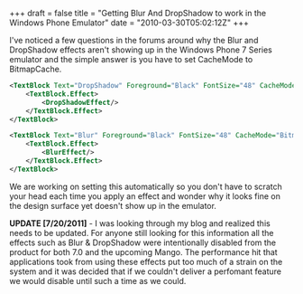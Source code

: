 +++
draft = false
title = "Getting Blur And DropShadow to work in the Windows Phone Emulator"
date = "2010-03-30T05:02:12Z"
+++

I've noticed a few questions in the forums around why the Blur and DropShadow effects aren't showing up in the Windows Phone 7 Series emulator and the simple answer is you have to set CacheMode to BitmapCache.

```xml
<TextBlock Text="DropShadow" Foreground="Black" FontSize="48" CacheMode="BitmapCache">
	<TextBlock.Effect>
		<DropShadowEffect/>
	</TextBlock.Effect>
</TextBlock>

<TextBlock Text="Blur" Foreground="Black" FontSize="48" CacheMode="BitmapCache">
	<TextBlock.Effect>
    	<BlurEffect/>
	</TextBlock.Effect>
</TextBlock>
```

We are working on setting this automatically so you don't have to scratch your head each time you apply an effect and wonder why it looks fine on the design surface yet doesn't show up in the emulator.

**UPDATE [7/20/2011]** - I was looking through my blog and realized this needs to be updated. For anyone still looking for this information all the effects such as Blur & DropShadow were intentionally disabled from the product for both 7.0 and the upcoming Mango. The performance hit that applications took from using these effects put too much of a strain on the system and it was decided that if we couldn't deliver a perfomant feature we would disable until such a time as we could.
